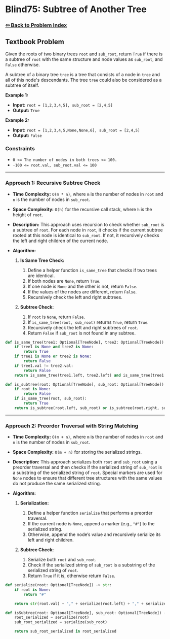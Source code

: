 # Blind75: Subtree of Another Tree

### [⇦ Back to Problem Index](../../index.md)

## Textbook Problem

Given the roots of two binary trees `root` and `sub_root`, return `True` if there is a subtree of `root` with the same structure and node values as `sub_root`, and `False` otherwise.

A subtree of a binary tree `tree` is a tree that consists of a node in `tree` and all of this node's descendants. The tree `tree` could also be considered as a subtree of itself.

**Example 1:**

- **Input:** `root = [1,2,3,4,5], sub_root = [2,4,5]`
- **Output:** `True`

**Example 2:**

- **Input:** `root = [1,2,3,4,5,None,None,6], sub_root = [2,4,5]`
- **Output:** `False`

### Constraints

- `0 <= The number of nodes in both trees <= 100.`
- `-100 <= root.val, sub_root.val <= 100`

---

### Approach 1: Recursive Subtree Check

- **Time Complexity:** `O(m * n)`, where `m` is the number of nodes in `root` and `n` is the number of nodes in `sub_root`.
- **Space Complexity:** `O(h)` for the recursive call stack, where `h` is the height of `root`.
- **Description:** This approach uses recursion to check whether `sub_root` is a subtree of `root`. For each node in `root`, it checks if the current subtree rooted at this node is identical to `sub_root`. If not, it recursively checks the left and right children of the current node.
- **Algorithm:**

  1. **Is Same Tree Check:**

     1. Define a helper function `is_same_tree` that checks if two trees are identical.
     2. If both nodes are `None`, return `True`.
     3. If one node is `None` and the other is not, return `False`.
     4. If the values of the nodes are different, return `False`.
     5. Recursively check the left and right subtrees.

  2. **Subtree Check:**
     1. If `root` is `None`, return `False`.
     2. If `is_same_tree(root, sub_root)` returns `True`, return `True`.
     3. Recursively check the left and right subtrees of `root`.
     4. Return `False` if `sub_root` is not found in any subtree.

```python
def is_same_tree(tree1: Optional[TreeNode], tree2: Optional[TreeNode]) -> bool:
	if tree1 is None and tree2 is None:
		return True
	if tree1 is None or tree2 is None:
		return False
	if tree1.val != tree2.val:
		return False
	return is_same_tree(tree1.left, tree2.left) and is_same_tree(tree1.right, tree2.right)

def is_subtree(root: Optional[TreeNode], sub_root: Optional[TreeNode]) -> bool:
	if root is None:
		return False
	if is_same_tree(root, sub_root):
		return True
	return is_subtree(root.left, sub_root) or is_subtree(root.right, sub_root)
```

---

### Approach 2: Preorder Traversal with String Matching

- **Time Complexity:** `O(m + n)`, where `m` is the number of nodes in `root` and `n` is the number of nodes in `sub_root`.
- **Space Complexity:** `O(m + n)` for storing the serialized strings.
- **Description:** This approach serializes both `root` and `sub_root` using a preorder traversal and then checks if the serialized string of `sub_root` is a substring of the serialized string of `root`. Special markers are used for `None` nodes to ensure that different tree structures with the same values do not produce the same serialized string.
- **Algorithm:**

  1. **Serialization:**

     1. Define a helper function `serialize` that performs a preorder traversal.
     2. If the current node is `None`, append a marker (e.g., `"#"`) to the serialized string.
     3. Otherwise, append the node’s value and recursively serialize its left and right children.

  2. **Subtree Check:**
     1. Serialize both `root` and `sub_root`.
     2. Check if the serialized string of `sub_root` is a substring of the serialized string of `root`.
     3. Return `True` if it is, otherwise return `False`.

```python
def serialize(root: Optional[TreeNode]) -> str:
	if root is None:
		return "#"

	return str(root.val) + "," + serialize(root.left) + "," + serialize(root.right)

def isSubtree(root: Optional[TreeNode], sub_root: Optional[TreeNode]) -> bool:
	root_serialized = serialize(root)
	sub_root_serialized = serialize(sub_root)

	return sub_root_serialized in root_serialized
```
